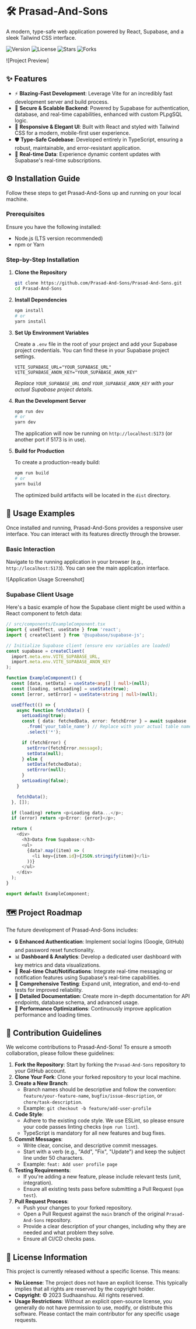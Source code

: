 # 🛠️ Prasad-And-Sons

A modern, type-safe web application powered by React, Supabase, and a sleek Tailwind CSS interface.

![Version](https://img.shields.io/badge/version-1.0.0-blue) ![License](https://img.shields.io/badge/license-No%20License-red) ![Stars](https://img.shields.io/github/stars/Prasad-And-Sons/Prasad-And-Sons?style=social) ![Forks](https://img.shields.io/github/forks/Prasad-And-Sons/Prasad-And-Sons?style=social)

![Project Preview]


## ✨ Features

*   ⚡ **Blazing-Fast Development**: Leverage Vite for an incredibly fast development server and build process.
*   🔐 **Secure & Scalable Backend**: Powered by Supabase for authentication, database, and real-time capabilities, enhanced with custom PLpgSQL logic.
*   🎨 **Responsive & Elegant UI**: Built with React and styled with Tailwind CSS for a modern, mobile-first user experience.
*   🛡️ **Type-Safe Codebase**: Developed entirely in TypeScript, ensuring a robust, maintainable, and error-resistant application.
*   🔄 **Real-time Data**: Experience dynamic content updates with Supabase's real-time subscriptions.


## ⚙️ Installation Guide

Follow these steps to get Prasad-And-Sons up and running on your local machine.

### Prerequisites

Ensure you have the following installed:

*   Node.js (LTS version recommended)
*   npm or Yarn

### Step-by-Step Installation

1.  **Clone the Repository**

    ```sh
    git clone https://github.com/Prasad-And-Sons/Prasad-And-Sons.git
    cd Prasad-And-Sons
    ```

2.  **Install Dependencies**

    ```sh
    npm install
    # or
    yarn install
    ```

3.  **Set Up Environment Variables**

    Create a `.env` file in the root of your project and add your Supabase project credentials. You can find these in your Supabase project settings.

    ```env
    VITE_SUPABASE_URL="YOUR_SUPABASE_URL"
    VITE_SUPABASE_ANON_KEY="YOUR_SUPABASE_ANON_KEY"
    ```

    *Replace `YOUR_SUPABASE_URL` and `YOUR_SUPABASE_ANON_KEY` with your actual Supabase project details.*

4.  **Run the Development Server**

    ```sh
    npm run dev
    # or
    yarn dev
    ```

    The application will now be running on `http://localhost:5173` (or another port if 5173 is in use).

5.  **Build for Production**

    To create a production-ready build:

    ```sh
    npm run build
    # or
    yarn build
    ```

    The optimized build artifacts will be located in the `dist` directory.


## 🚀 Usage Examples

Once installed and running, Prasad-And-Sons provides a responsive user interface. You can interact with its features directly through the browser.

### Basic Interaction

Navigate to the running application in your browser (e.g., `http://localhost:5173`).
You can see the main application interface.

![Application Usage Screenshot]

### Supabase Client Usage

Here's a basic example of how the Supabase client might be used within a React component to fetch data:

```typescript
// src/components/ExampleComponent.tsx
import { useEffect, useState } from 'react';
import { createClient } from '@supabase/supabase-js';

// Initialize Supabase client (ensure env variables are loaded)
const supabase = createClient(
  import.meta.env.VITE_SUPABASE_URL,
  import.meta.env.VITE_SUPABASE_ANON_KEY
);

function ExampleComponent() {
  const [data, setData] = useState<any[] | null>(null);
  const [loading, setLoading] = useState(true);
  const [error, setError] = useState<string | null>(null);

  useEffect(() => {
    async function fetchData() {
      setLoading(true);
      const { data: fetchedData, error: fetchError } = await supabase
        .from('your_table_name') // Replace with your actual table name
        .select('*');

      if (fetchError) {
        setError(fetchError.message);
        setData(null);
      } else {
        setData(fetchedData);
        setError(null);
      }
      setLoading(false);
    }

    fetchData();
  }, []);

  if (loading) return <p>Loading data...</p>;
  if (error) return <p>Error: {error}</p>;

  return (
    <div>
      <h3>Data from Supabase:</h3>
      <ul>
        {data?.map((item) => (
          <li key={item.id}>{JSON.stringify(item)}</li>
        ))}
      </ul>
    </div>
  );
}

export default ExampleComponent;
```


## 🗺️ Project Roadmap

The future development of Prasad-And-Sons includes:

*   🔒 **Enhanced Authentication**: Implement social logins (Google, GitHub) and password reset functionality.
*   📊 **Dashboard & Analytics**: Develop a dedicated user dashboard with key metrics and data visualizations.
*   💬 **Real-time Chat/Notifications**: Integrate real-time messaging or notification features using Supabase's real-time capabilities.
*   🧪 **Comprehensive Testing**: Expand unit, integration, and end-to-end tests for improved reliability.
*   📄 **Detailed Documentation**: Create more in-depth documentation for API endpoints, database schema, and advanced usage.
*   🚀 **Performance Optimizations**: Continuously improve application performance and loading times.


## 🤝 Contribution Guidelines

We welcome contributions to Prasad-And-Sons! To ensure a smooth collaboration, please follow these guidelines:

1.  **Fork the Repository**: Start by forking the `Prasad-And-Sons` repository to your GitHub account.
2.  **Clone Your Fork**: Clone your forked repository to your local machine.
3.  **Create a New Branch**:
    *   Branch names should be descriptive and follow the convention: `feature/your-feature-name`, `bugfix/issue-description`, or `chore/task-description`.
    *   Example: `git checkout -b feature/add-user-profile`
4.  **Code Style**:
    *   Adhere to the existing code style. We use ESLint, so please ensure your code passes linting checks (`npm run lint`).
    *   TypeScript is mandatory for all new features and bug fixes.
5.  **Commit Messages**:
    *   Write clear, concise, and descriptive commit messages.
    *   Start with a verb (e.g., "Add", "Fix", "Update") and keep the subject line under 50 characters.
    *   Example: `feat: Add user profile page`
6.  **Testing Requirements**:
    *   If you're adding a new feature, please include relevant tests (unit, integration).
    *   Ensure all existing tests pass before submitting a Pull Request (`npm test`).
7.  **Pull Request Process**:
    *   Push your changes to your forked repository.
    *   Open a Pull Request against the `main` branch of the original `Prasad-And-Sons` repository.
    *   Provide a clear description of your changes, including why they are needed and what problem they solve.
    *   Ensure all CI/CD checks pass.


## 📜 License Information

This project is currently released without a specific license. This means:

*   **No License**: The project does not have an explicit license. This typically implies that all rights are reserved by the copyright holder.
*   **Copyright**: © 2023 Sudhaanshuu. All rights reserved.
*   **Usage Restrictions**: Without an explicit open-source license, you generally do not have permission to use, modify, or distribute this software. Please contact the main contributor for any specific usage requests.
